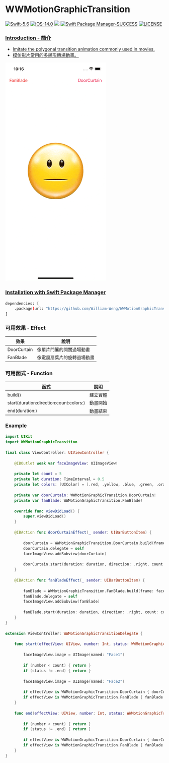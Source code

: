 # WWMotionGraphicTransition

[![Swift-5.6](https://img.shields.io/badge/Swift-5.6-orange.svg?style=flat)](https://developer.apple.com/swift/) [![iOS-14.0](https://img.shields.io/badge/iOS-14.0-pink.svg?style=flat)](https://developer.apple.com/swift/) ![](https://img.shields.io/github/v/tag/William-Weng/WWMotionGraphicTransition) [![Swift Package Manager-SUCCESS](https://img.shields.io/badge/Swift_Package_Manager-SUCCESS-blue.svg?style=flat)](https://developer.apple.com/swift/) [![LICENSE](https://img.shields.io/badge/LICENSE-MIT-yellow.svg?style=flat)](https://developer.apple.com/swift/)

### [Introduction - 簡介](https://swiftpackageindex.com/William-Weng)
- [Imitate the polygonal transition animation commonly used in movies.](https://youtu.be/jlR2J_Ztl4Y)
- [模仿影片常用的多邊形轉場動畫。](https://tw.cyberlink.com/blog/the-top-video-editors/982/motion-graphics)

![WWMotionGraphicTransition](./Example.gif)

### [Installation with Swift Package Manager](https://medium.com/彼得潘的-swift-ios-app-開發問題解答集/使用-spm-安裝第三方套件-xcode-11-新功能-2c4ffcf85b4b)
```bash
dependencies: [
    .package(url: "https://github.com/William-Weng/WWMotionGraphicTransition.git", .upToNextMajor(from: "1.1.3"))
]
```

### 可用效果 - Effect
|效果|說明|
|-|-|
|DoorCurtain|像單片門簾的開關過場動畫|
|FanBlade|像電風扇葉片的旋轉過場動畫|

### 可用函式 - Function
|函式|說明|
|-|-|
|build()|建立實體|
|start(duration:direction:count:colors:)|動畫開始|
|end(duration:)|動畫結束|

### Example
```swift
import UIKit
import WWMotionGraphicTransition

final class ViewController: UIViewController {

    @IBOutlet weak var faceImageView: UIImageView!
    
    private let count = 5
    private let duration: TimeInterval = 0.5
    private let colors: [UIColor] = [.red, .yellow, .blue, .green, .orange]

    private var doorCurtain: WWMotionGraphicTransition.DoorCurtain!
    private var fanBlade: WWMotionGraphicTransition.FanBlade!
    
    override func viewDidLoad() {
        super.viewDidLoad()
    }
    
    @IBAction func doorCurtainEffect(_ sender: UIBarButtonItem) {
        
        doorCurtain = WWMotionGraphicTransition.DoorCurtain.build(frame: faceImageView.bounds)
        doorCurtain.delegate = self
        faceImageView.addSubview(doorCurtain)
        
        doorCurtain.start(duration: duration, direction: .right, count: count, colors: colors)
    }
    
    @IBAction func fanBladeEffect(_ sender: UIBarButtonItem) {
        
        fanBlade = WWMotionGraphicTransition.FanBlade.build(frame: faceImageView.bounds)
        fanBlade.delegate = self
        faceImageView.addSubview(fanBlade)
        
        fanBlade.start(duration: duration, direction: .right, count: count, colors: colors)
    }
}

extension ViewController: WWMotionGraphicTransitionDelegate {
    
    func start(effectView: UIView, number: Int, status: WWMotionGraphicTransition.Status) {
        
        faceImageView.image = UIImage(named: "Face1")
                
        if (number < count) { return }
        if (status != .end) { return }
        
        faceImageView.image = UIImage(named: "Face2")
        
        if effectView is WWMotionGraphicTransition.DoorCurtain { doorCurtain.end(duration: duration); return }
        if effectView is WWMotionGraphicTransition.FanBlade { fanBlade.end(duration: duration); return }
    }
    
    func end(effectView: UIView, number: Int, status: WWMotionGraphicTransition.Status) {
        
        if (number < count) { return }
        if (status != .end) { return }
        
        if effectView is WWMotionGraphicTransition.DoorCurtain { doorCurtain.removeFromSuperview(); return }
        if effectView is WWMotionGraphicTransition.FanBlade { fanBlade.removeFromSuperview(); return}
    }
}
```
